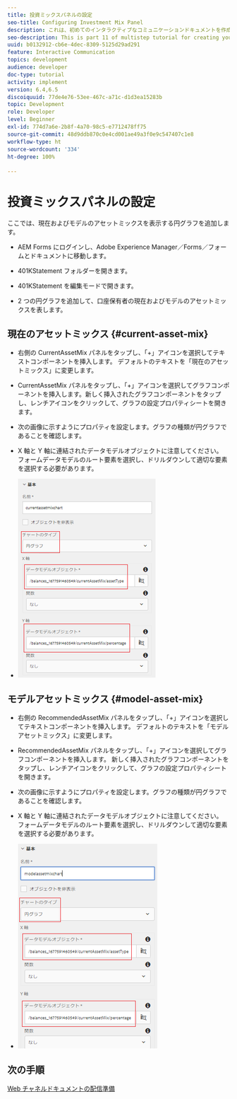```yaml
---
title: 投資ミックスパネルの設定
seo-title: Configuring Investment Mix Panel
description: これは、初めてのインタラクティブなコミュニケーションドキュメントを作成するための、複数の手順からなるチュートリアルの第 11 部です。この部分では、現在の投資ミックスとモデルの投資ミックスを表示する円グラフを追加します。
seo-description: This is part 11 of multistep tutorial for creating your first interactive communications document.In this part, we will add pie charts to display the current and model investment mix.
uuid: b0132912-cb6e-4dec-8309-5125d29ad291
feature: Interactive Communication
topics: development
audience: developer
doc-type: tutorial
activity: implement
version: 6.4,6.5
discoiquuid: 77de4e76-53ee-467c-a71c-d1d3ea15283b
topic: Development
role: Developer
level: Beginner
exl-id: 774d7a6e-2b8f-4a70-98c5-e7712478ff75
source-git-commit: 48d9ddb870c0e4cd001ae49a3f0e9c547407c1e8
workflow-type: ht
source-wordcount: '334'
ht-degree: 100%

---
```


# 投資ミックスパネルの設定

ここでは、現在およびモデルのアセットミックスを表示する円グラフを追加します。

* AEM Forms にログインし、Adobe Experience Manager／Forms／フォームとドキュメントに移動します。

* 401KStatement フォルダーを開きます。

* 401KStatement を編集モードで開きます。

* 2 つの円グラフを追加して、口座保有者の現在およびモデルのアセットミックスを表します。

## 現在のアセットミックス {#current-asset-mix}

* 右側の CurrentAssetMix パネルをタップし、「+」アイコンを選択してテキストコンポーネントを挿入します。 デフォルトのテキストを「現在のアセットミックス」に変更します。

* CurrentAssetMix パネルをタップし、「+」アイコンを選択してグラフコンポーネントを挿入します。新しく挿入されたグラフコンポーネントをタップし、レンチアイコンをクリックして、グラフの設定プロパティシートを開きます。

* 次の画像に示すようにプロパティを設定します。グラフの種類が円グラフであることを確認します。

* X 軸と Y 軸に連結されたデータモデルオブジェクトに注意してください。 フォームデータモデルのルート要素を選択し、ドリルダウンして適切な要素を選択する必要があります。

* ![currentassetmix](assets/currentassetmixchart.png)

## モデルアセットミックス {#model-asset-mix}

* 右側の RecommendedAssetMix パネルをタップし、「+」アイコンを選択してテキストコンポーネントを挿入します。 デフォルトのテキストを「モデルアセットミックス」に変更します。

* RecommendedAssetMix パネルをタップし、「+」アイコンを選択してグラフコンポーネントを挿入します。 新しく挿入されたグラフコンポーネントをタップし、レンチアイコンをクリックして、グラフの設定プロパティシートを開きます。

* 次の画像に示すようにプロパティを設定します。グラフの種類が円グラフであることを確認します。

* X 軸と Y 軸に連結されたデータモデルオブジェクトに注意してください。 フォームデータモデルのルート要素を選択し、ドリルダウンして適切な要素を選択する必要があります。

* ![assettype](assets/modelassettypechart.png)

## 次の手順

[Web チャネルドキュメントの配信準備](./parttwelve.md)
